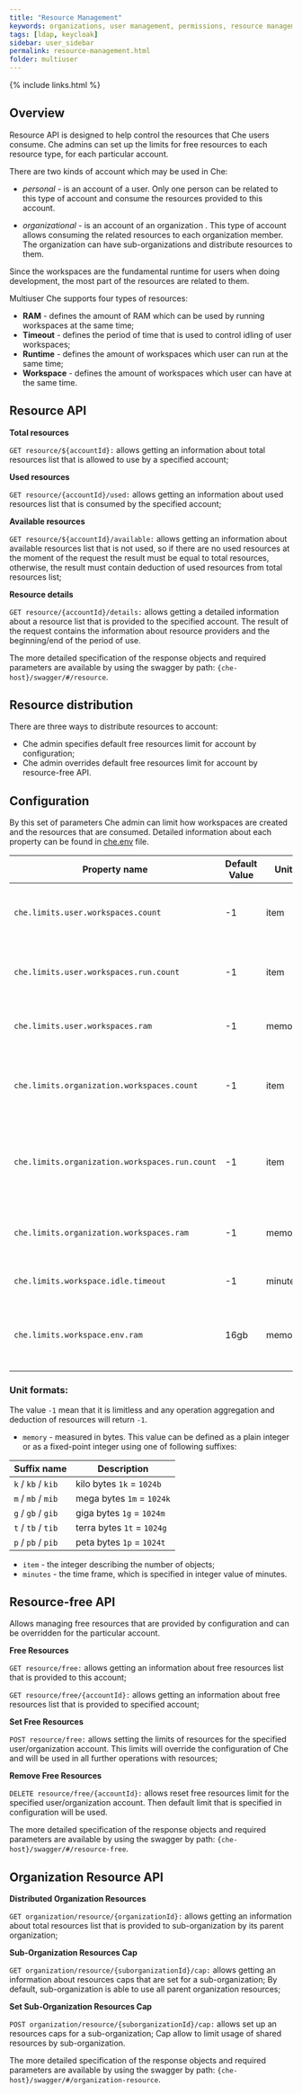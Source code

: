 ```yaml
---
title: "Resource Management"
keywords: organizations, user management, permissions, resource management, RAM allocation
tags: [ldap, keycloak]
sidebar: user_sidebar
permalink: resource-management.html
folder: multiuser
---
```

{% include links.html %}

## Overview

Resource API is designed to help control the resources that Che users consume. Che admins can set up the limits for free resources to each resource type, for each particular account.

There are two kinds of account which may be used in Che:

- _personal_ - is an account of a user. Only one person can be related to this type of account and consume the resources provided to this account.

- _organizational_ - is an account of an organization . This type of account allows consuming the related resources to each organization member. The organization can have sub-organizations and distribute resources to them.

Since the workspaces are the fundamental runtime for users when doing development, the most part of the resources are related to them.

Multiuser Che supports four types of resources:

- __RAM__       - defines the amount of RAM which can be used by running workspaces at the same time;
- __Timeout__   - defines the period of time that is used to control idling of user workspaces;
- __Runtime__   - defines the amount of workspaces which user can run at the same time;
- __Workspace__ - defines the amount of workspaces which user can have at the same time.

## Resource API

__Total resources__

`GET resource/${accountId}:` allows getting an information about total resources list that is allowed to use by a specified account;

__Used resources__

`GET resource/{accountId}/used:` allows getting an information about used resources list that is consumed by the specified account;

__Available resources__

`GET resource/${accountId}/available:` allows getting an information about available resources list that is not used, so if there are no used resources at the moment of the request the result must be equal to total resources, otherwise, the result must contain deduction of used resources from total resources list;

__Resource details__

`GET resource/{accountId}/details:` allows getting a detailed information about a resource list that is provided to the specified account. The result of the request contains the information about resource providers and the beginning/end of the period of use.

The more detailed specification of the response objects and required parameters are available by using the swagger by path: `{che-host}/swagger/#/resource`.

## Resource distribution

There are three ways to distribute resources to account:

- Che admin specifies default free resources limit for account by configuration;
- Che admin overrides default free resources limit for account by resource-free API.

## Configuration
By this set of parameters Che admin can limit how workspaces are created and the resources that are consumed. Detailed information about each property can be found in  [che.env](https://github.com/eclipse/che/blob/master/dockerfiles/init/manifests/che.env#L538) file.

|Property name                                 |Default Value|Unit     |Description                                                                  |
|----------------------------------------------|-------------|---------|-----------------------------------------------------------------------------|
|`che.limits.user.workspaces.count`            | -1          |item     |count of workspaces allowed to create for Che user                           |
|`che.limits.user.workspaces.run.count`        | -1          |item     |count of simultaneously running workspaces for Che user                      |
|`che.limits.user.workspaces.ram`              | -1          |memory   |amount of RAM allowed to consume by Che user                                 |
|`che.limits.organization.workspaces.count`    | -1          |item     |count of workspaces allowed to create by Organization members                 |
|`che.limits.organization.workspaces.run.count`| -1          |item     |count of simultaneously running workspaces by Organization members |
|`che.limits.organization.workspaces.ram`      | -1          |memory   |amount of RAM allowed to consume by Organization members                      |
|`che.limits.workspace.idle.timeout`           | -1          |minutes  |the time frame for workspace idling                                          |
|`che.limits.workspace.env.ram`                | 16gb        |memory   |maximum amount of RAM that is possible to use by one environment             |

### Unit formats:

The value `-1` mean that it is limitless and any operation aggregation and deduction of resources will return `-1`.

 - `memory` - measured in bytes. This value can be defined as a plain integer or as a fixed-point integer using one of following suffixes:

| Suffix name        | Description                 |
| ------------------ | --------------------------- |
| `k` / `kb` / `kib` | kilo bytes   `1k` = `1024b` |
| `m` / `mb` / `mib` | mega bytes   `1m` = `1024k` |
| `g` / `gb` / `gib` | giga bytes   `1g` = `1024m` |
| `t` / `tb` / `tib` | terra bytes  `1t` = `1024g` |
| `p` / `pb` / `pib` | peta bytes   `1p` = `1024t` |

- `item` - the integer describing the number of objects;
- `minutes` - the time frame, which is specified in integer value of minutes.

## Resource-free API

Allows managing free resources that are provided by configuration and can be overridden for the particular account.

__Free Resources__

`GET resource/free:` allows getting an information about free resources list that is provided to this account;

`GET resource/free/{accountId}:` allows getting an information about free resources list that is provided to specified account;

__Set Free Resources__

`POST resource/free:` allows setting the limits of resources for the specified user/organization account. This limits will override the configuration of Сhe and will be used in all further operations with resources;

__Remove Free Resources__

`DELETE resource/free/{accountId}:` allows reset free resources limit for the specified user/organization account. Then default limit that is specified in configuration will be used.

The more detailed specification of the response objects and required parameters are available by using the swagger by path: `{che-host}/swagger/#/resource-free`.

## Organization Resource API

__Distributed Organization Resources__

`GET organization/resource/{organizationId}:` allows getting an information about total resources list that is provided to sub-organization by its parent organization;

__Sub-Organization Resources Cap__

`GET organization/resource/{suborganizationId}/cap:` allows getting an information about resources caps that are set for a sub-organization; By default, sub-organization is able to use all parent organization resources;

__Set Sub-Organization Resources Cap__

`POST organization/resource/{suborganizationId}/cap:` allows set up an resources caps for a sub-organization; Cap allow to limit usage of shared resources by sub-organization.

The more detailed specification of the response objects and required parameters are available by using the swagger by path: `{che-host}/swagger/#/organization-resource`.
